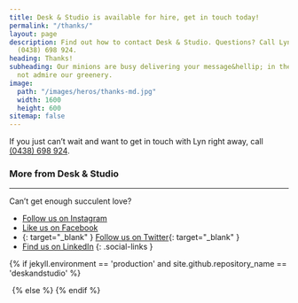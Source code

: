 ```yaml
---
title: Desk & Studio is available for hire, get in touch today!
permalink: "/thanks/"
layout: page
description: Find out how to contact Desk & Studio. Questions? Call Lyn Taylor on
  (0438) 698 924.
heading: Thanks!
subheading: Our minions are busy delivering your message&hellip; in the meantime why
  not admire our greenery.
image:
  path: "/images/heros/thanks-md.jpg"
  width: 1600
  height: 600
sitemap: false
---
```


If you just can’t wait and want to get in touch with Lyn right away, call [(0438) 698 924](tel:0438698924).

### More from Desk & Studio

---

Can’t get enough succulent love?

- [<i class="fa fa-instagram"></i>](https://www.instagram.com/deskandstudio/) [Follow us on Instagram](https://www.instagram.com/deskandstudio/)
- [<i class="fa fa-facebook"></i>](https://www.facebook.com/deskandstudio/) [Like us on Facebook](https://www.facebook.com/deskandstudio/)
- [<i class="fa fa-twitter"></i>](https://twitter.com/deskandstudio){: target="_blank" } [Follow us on Twitter](https://twitter.com/deskandstudio){: target="_blank" }
- [<i class="fa fa-linkedin"></i>](https://www.linkedin.com/company/18164424/) [Find us on LinkedIn](https://www.linkedin.com/company/18164424/)
{: .social-links }

{% if jekyll.environment == 'production' and site.github.repository_name == 'deskandstudio' %}
<!-- Google Code for Desk and Studio: Thanks Conversion Page -->
  <script type="text/javascript">
  /* <![CDATA[ */
  var google_conversion_id = 1005343270;
  var google_conversion_language = "en";
  var google_conversion_format = "3";
  var google_conversion_color = "ffffff";
  var google_conversion_label = "pMnVCO7v53QQpqSx3wM";
  var google_remarketing_only = false;
  /* ]]> */
  </script>
  <script type="text/javascript" src="//www.googleadservices.com/pagead/conversion.js">
  </script>
  <noscript>
  <div style="display:inline;">
  <img height="1" width="1" style="border-style:none;" alt="" src="//www.googleadservices.com/pagead/conversion/1005343270/?label=pMnVCO7v53QQpqSx3wM&amp;guid=ON&amp;script=0"/>
  </div>
  </noscript>
{% else %}
  <script type="text/javascript">
    console.log('Adwords conversion');
  </script>
{% endif %}